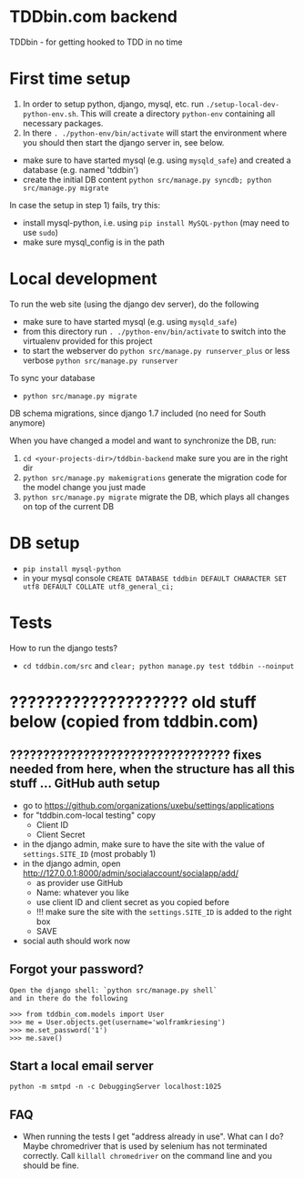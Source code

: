 # TDDbin.com backend

TDDbin - for getting hooked to TDD in no time


# First time setup

1) In order to setup python, django, mysql, etc. run `./setup-local-dev-python-env.sh`.
   This will create a directory `python-env` containing all necessary packages.
2) In there `. ./python-env/bin/activate` will start the environment where
   you should then start the django server in, see below.

- make sure to have started mysql (e.g. using `mysqld_safe`) and created a database (e.g. named 'tddbin')
- create the initial DB content `python src/manage.py syncdb; python src/manage.py migrate`

In case the setup in step 1) fails, try this:
- install mysql-python, i.e. using `pip install MySQL-python` (may need to use `sudo`)
- make sure mysql_config is in the path


# Local development

To run the web site (using the django dev server), do the following

- make sure to have started mysql (e.g. using `mysqld_safe`)
- from this directory run `. ./python-env/bin/activate` to switch into the virtualenv provided for this project
- to start the webserver do `python src/manage.py runserver_plus` or less verbose `python src/manage.py runserver`


To sync your database
- `python src/manage.py migrate`

DB schema migrations, since django 1.7 included (no need for South anymore)

When you have changed a model and want to synchronize the DB, run:
1) `cd <your-projects-dir>/tddbin-backend` make sure you are in the right dir
2) `python src/manage.py makemigrations` generate the migration code for the model change you just made
3) `python src/manage.py migrate` migrate the DB, which plays all changes on top of the current DB


# DB setup

- `pip install mysql-python`
- in your mysql console `CREATE DATABASE tddbin DEFAULT CHARACTER SET utf8 DEFAULT COLLATE utf8_general_ci;`

# Tests

How to run the django tests?
- `cd tddbin.com/src` and `clear; python manage.py test tddbin --noinput`



# ???????????????????? old stuff below (copied from tddbin.com)
????????????????????????????????? fixes needed from here, when the structure has all this stuff ...
GitHub auth setup
-----------------
- go to https://github.com/organizations/uxebu/settings/applications
- for "tddbin.com-local testing" copy
  * Client ID
  * Client Secret
- in the django admin, make sure to have the site with the value of `settings.SITE_ID` (most probably 1)
- in the django admin, open http://127.0.0.1:8000/admin/socialaccount/socialapp/add/
  * as provider use GitHub
  * Name: whatever you like
  * use client ID and client secret as you copied before
  * !!! make sure the site with the `settings.SITE_ID` is added to the right box
  * SAVE
- social auth should work now

Forgot your password?
---------------------

    Open the django shell: `python src/manage.py shell`
    and in there do the following

    >>> from tddbin_com.models import User
    >>> me = User.objects.get(username='wolframkriesing')
    >>> me.set_password('1')
    >>> me.save()


Start a local email server
--------------------------

    python -m smtpd -n -c DebuggingServer localhost:1025


FAQ
---

- When running the tests I get "address already in use". What can I do?
  Maybe chromedriver that is used by selenium has not terminated
  correctly. Call `killall chromedriver` on the command line and you should be fine.
